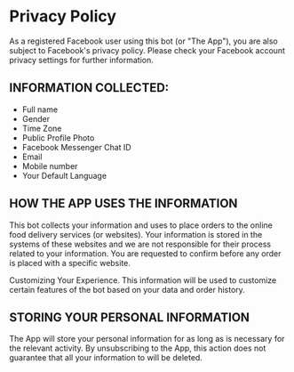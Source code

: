# Privacy Policy

As a registered Facebook user using this bot (or "The App"), you are also subject to Facebook's privacy policy. Please check your Facebook account privacy settings for further information.

## INFORMATION COLLECTED:
- Full name
- Gender
- Time Zone
- Public Profile Photo
- Facebook Messenger Chat ID
- Email
- Mobile number
- Your Default Language

## HOW THE APP USES THE INFORMATION

This bot collects your information and uses to place orders to the online food delivery services (or websites). Your information is stored in the systems of these websites and we are not responsible for their process related to your information. You are requested to confirm before any order is placed with a specific website.

Customizing Your Experience. This information will be used to customize certain features of the bot based on your data and order history.

## STORING YOUR PERSONAL INFORMATION

The App will store your personal information for as long as is necessary for the relevant activity. By unsubscribing to the App, this action does not guarantee that all your information to will be deleted.